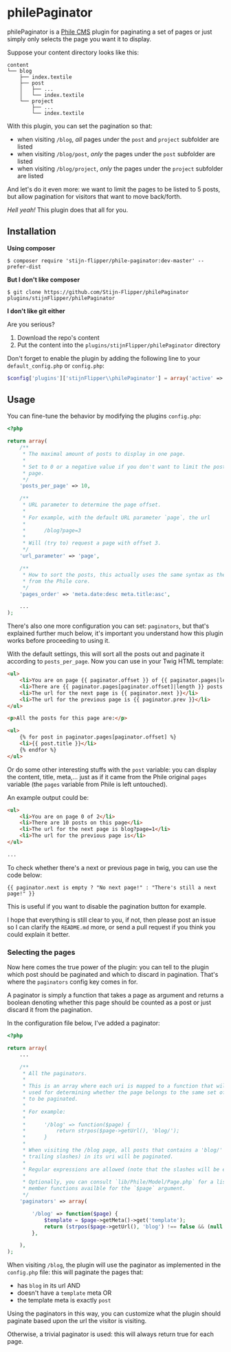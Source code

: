 # philePaginator

philePaginator is a [Phile CMS](http://philecms.com/) plugin for paginating a
set of pages or just simply only selects the page you want it to display.

Suppose your content directory looks like this:

    content
    └── blog
        ├── index.textile
        ├── post
        │   ├── ...
        │   └── index.textile
        └── project
            ├── ...
            └── index.textile

With this plugin, you can set the pagination so that:

- when visiting `/blog`, _all_ pages under the `post` and `project` subfolder
  are listed
- when visiting `/blog/post`, _only_ the pages under the `post` subfolder
  are listed
- when visiting `/blog/project`, _only_ the pages under the `project` subfolder
  are listed

And let's do it even more: we want to limit the pages to be listed to 5 posts,
but allow pagination for visitors that want to move back/forth.

_Hell yeah!_ This plugin does that all for you.


## Installation
**Using composer**

    $ composer require 'stijn-flipper/phile-paginator:dev-master' --prefer-dist

**But I don't like composer**

    $ git clone https://github.com/Stijn-Flipper/philePaginator plugins/stijnFlipper/philePaginator

**I don't like git either**

Are you serious?

1. Download the repo's content
2. Put the content into the `plugins/stijnFlipper/philePaginator` directory

Don't forget to enable the plugin by adding the following line to your
`default_config.php` or `config.php`:

```php
$config['plugins']['stijnFlipper\\philePaginator'] = array('active' => true);
```


## Usage

You can fine-tune the behavior by modifying the plugins `config.php`:

```php
<?php

return array(
    /**
     * The maximal amount of posts to display in one page.
     *
     * Set to 0 or a negative value if you don't want to limit the posts per
     * page.
     */
    'posts_per_page' => 10,

    /**
     * URL parameter to determine the page offset.
     *
     * For example, with the default URL parameter `page`, the url
     *
     *      /blog?page=3
     *
     * Will (try to) request a page with offset 3.
     */
    'url_parameter' => 'page',

    /**
     * How to sort the posts, this actually uses the same syntax as the one
     * from the Phile core.
     */
    'pages_order' => 'meta.date:desc meta.title:asc',

    ...
);
```

There's also one more configuration you can set: `paginators`, but that's
explained further much below, it's important you understand how this plugin
works before proceeding to using it.

With the default settings, this will sort all the posts out and paginate it
according to `posts_per_page`. Now you can use in your Twig HTML template:

```html
<ul>
    <li>You are on page {{ paginator.offset }} of {{ paginator.pages|length - 1}}</li>
    <li>There are {{ paginator.pages[paginator.offset]|length }} posts on this page</li>
    <li>The url for the next page is {{ paginator.next }}</li>
    <li>The url for the previous page is {{ paginator.prev }}</li>
</ul>

<p>All the posts for this page are:</p>

<ul>
    {% for post in paginator.pages[paginator.offset] %}
    <li>{{ post.title }}</li>
    {% endfor %}
</ul>
```

Or do some other interesting stuffs with the `post` variable: you can display
the content, title, meta,&hellip; just as if it came from the Phile original
`pages` variable (the `pages` variable from Phile is left untouched).

An example output could be:

```html
<ul>
    <li>You are on page 0 of 2</li>
    <li>There are 10 posts on this page</li>
    <li>The url for the next page is blog?page=1</li>
    <li>The url for the previous page is</li>
</ul>

...
```

To check whether there's a next or previous page in twig, you can use the code
below:

    {{ paginator.next is empty ? "No next page!" : "There's still a next page!" }}

This is useful if you want to disable the pagination button for example.

I hope that everything is still clear to you, if not, then please post an issue
so I can clarify the `README.md` more, or send a pull request if you think you
could explain it better.


### Selecting the pages

Now here comes the true power of the plugin: you can tell to the plugin which
post should be paginated and which to discard in pagination. That's where the
`paginators` config key comes in for.

A paginator is simply a function that takes a page as argument and returns a
boolean denoting whether this page should be counted as a post or just discard
it from the pagination.

In the configuration file below, I've added a paginator:

```php
<?php

return array(
    ...

    /**
     * All the paginators.
     *
     * This is an array where each uri is mapped to a function that will be
     * used for determining whether the page belongs to the same set of posts
     * to be paginated.
     *
     * For example:
     *
     *      '/blog' => function($page) {
     *          return strpos($page->getUrl(), 'blog/');
     *      }
     *
     * When visiting the /blog page, all posts that contains a 'blog/' (with
     * trailing slashes) in its uri will be paginated.
     *
     * Regular expressions are allowed (note that the slashes will be escaped).
     *
     * Optionally, you can consult `lib/Phile/Model/Page.php` for a list of
     * member functions availble for the `$page` argument.
     */
    'paginators' => array(

        '/blog' => function($page) {
            $template = $page->getMeta()->get('template');
            return (strpos($page->getUrl(), 'blog') !== false && (null === $template || 'post' === $template));
        },

    ),
);
```

When visiting `/blog`, the plugin will use the paginator as implemented in the
`config.php` file: this will paginate the pages that:

- has `blog` in its url AND
- doesn't have a `template` meta OR
- the template meta is exactly `post`

Using the paginators in this way, you can customize what the plugin should
paginate based upon the url the visitor is visiting.

Otherwise, a trivial paginator is used: this will always return true for each
page.
